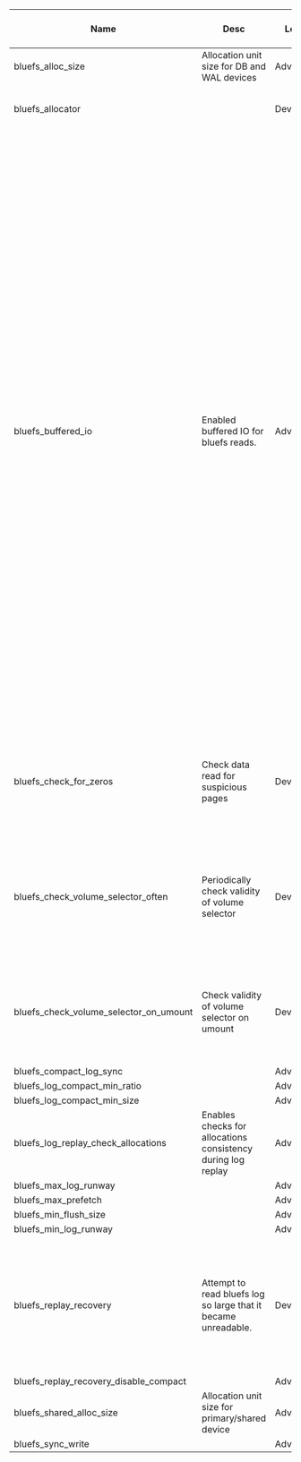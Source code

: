 | Name | Desc | Level | Type | non-Daemon Default | Daemon Default | Min | Max | Valid Values | verbatim | See also | Flags | Services | Validator | Long Desc | Tags |
| --- | --- | --- | --- | --- | --- | --- | --- | --- | --- | --- | --- | --- | --- | --- | --- |
| <span id="SP_bluefs_alloc_size">bluefs_alloc_size</span> |  Allocation unit size for DB and WAL devices | Advanced | Size | 1_M |  |  |  |  |  |  |  |  |  |  |  |
| <span id="SP_bluefs_allocator">bluefs_allocator</span> |   | Dev | Str | hybrid |  |  |  | ["bitmap", "stupid", "avl", "hybrid"] |  |  |  |  |  |  |  |
| <span id="SP_bluefs_buffered_io">bluefs_buffered_io</span> |  Enabled buffered IO for bluefs reads. | Advanced | Bool | True |  |  |  |  |  |  |  |  |  | When this option is enabled, bluefs will in some cases perform buffered reads.  This allows the kernel page cache to act as a secondary cache for things like RocksDB block reads.  For example, if the rocksdb block cache isn't large enough to hold all blocks during OMAP iteration, it may be possible to read them from page cache instead of from the disk.  This can dramatically improve performance when the osd_memory_target is too small to hold all entries in block cache but it does come with downsides.  It has been reported to occasionally cause excessive kernel swapping (and associated stalls) under certain workloads. Currently the best and most consistent performing combination appears to be enabling bluefs_buffered_io and disabling system level swap.  It is possible that this recommendation may change in the future however. |  |
| <span id="SP_bluefs_check_for_zeros">bluefs_check_for_zeros</span> |  Check data read for suspicious pages | Dev | Bool | False |  |  |  |  |  | [[bluestore_retry_disk_reads](~/config/global/bluestore#SP_bluestore_retry_disk_reads)] | RUNTIME |  |  | Looks into data read to check if there is a 4K block entirely filled with zeros. If this happens, we re-read data. If there is difference, we print error to log. |  |
| <span id="SP_bluefs_check_volume_selector_often">bluefs_check_volume_selector_often</span> |  Periodically check validity of volume selector | Dev | Bool | False |  |  |  |  |  | [[bluefs_check_volume_selector_on_umount](~/config/global/bluefs#SP_bluefs_check_volume_selector_on_umount)] | STARTUP |  |  | Periodically checks if current volume selector does not diverge from the valid state. Reference is constructed from bluefs inode table. Asserts on inconsistency. This is debug feature. |  |
| <span id="SP_bluefs_check_volume_selector_on_umount">bluefs_check_volume_selector_on_umount</span> |  Check validity of volume selector on umount | Dev | Bool | False |  |  |  |  |  |  | RUNTIME |  |  | Checks if volume selector did not diverge from the state it should be in. Reference is constructed from bluefs inode table. Asserts on inconsistency. |  |
| <span id="SP_bluefs_compact_log_sync">bluefs_compact_log_sync</span> |   | Advanced | Bool | False |  |  |  |  |  |  |  |  |  |  |  |
| <span id="SP_bluefs_log_compact_min_ratio">bluefs_log_compact_min_ratio</span> |   | Advanced | Float | 5 |  |  |  |  |  |  |  |  |  |  |  |
| <span id="SP_bluefs_log_compact_min_size">bluefs_log_compact_min_size</span> |   | Advanced | Size | 16_M |  |  |  |  |  |  |  |  |  |  |  |
| <span id="SP_bluefs_log_replay_check_allocations">bluefs_log_replay_check_allocations</span> |  Enables checks for allocations consistency during log replay | Advanced | Bool | True |  |  |  |  |  |  |  |  |  |  |  |
| <span id="SP_bluefs_max_log_runway">bluefs_max_log_runway</span> |   | Advanced | Size | 4_M |  |  |  |  |  |  |  |  |  |  |  |
| <span id="SP_bluefs_max_prefetch">bluefs_max_prefetch</span> |   | Advanced | Size | 1_M |  |  |  |  |  |  |  |  |  |  |  |
| <span id="SP_bluefs_min_flush_size">bluefs_min_flush_size</span> |   | Advanced | Size | 512_K |  |  |  |  |  |  |  |  |  |  |  |
| <span id="SP_bluefs_min_log_runway">bluefs_min_log_runway</span> |   | Advanced | Size | 1_M |  |  |  |  |  |  |  |  |  |  |  |
| <span id="SP_bluefs_replay_recovery">bluefs_replay_recovery</span> |  Attempt to read bluefs log so large that it became unreadable. | Dev | Bool | False |  |  |  |  |  |  |  |  |  | If BlueFS log grows to extreme sizes (200GB+) it is likely that it becames unreadable. This options enables heuristics that scans devices for missing data. DO NOT ENABLE BY DEFAULT |  |
| <span id="SP_bluefs_replay_recovery_disable_compact">bluefs_replay_recovery_disable_compact</span> |   | Advanced | Bool | False |  |  |  |  |  |  |  |  |  |  |  |
| <span id="SP_bluefs_shared_alloc_size">bluefs_shared_alloc_size</span> |  Allocation unit size for primary/shared device | Advanced | Size | 64_K |  |  |  |  |  |  |  |  |  |  |  |
| <span id="SP_bluefs_sync_write">bluefs_sync_write</span> |   | Advanced | Bool | False |  |  |  |  |  |  |  |  |  |  |  |
